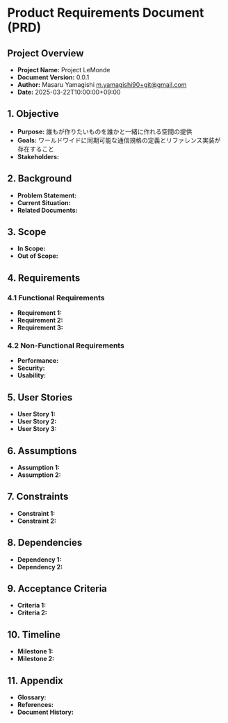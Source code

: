 # Product Requirements Document (PRD)

## Project Overview
- **Project Name:** Project LeMonde
- **Document Version:** 0.0.1
- **Author:** Masaru Yamagishi <m.yamagishi90+git@gmail.com>
- **Date:** 2025-03-22T10:00:00+09:00

## 1. Objective
- **Purpose:** 誰もが作りたいものを誰かと一緒に作れる空間の提供
- **Goals:** ワールドワイドに同期可能な通信規格の定義とリファレンス実装が存在すること
- **Stakeholders:**

## 2. Background
- **Problem Statement:**
- **Current Situation:**
- **Related Documents:**

## 3. Scope
- **In Scope:**
- **Out of Scope:**

## 4. Requirements
### 4.1 Functional Requirements
- **Requirement 1:**
- **Requirement 2:**
- **Requirement 3:**

### 4.2 Non-Functional Requirements
- **Performance:**
- **Security:**
- **Usability:**

## 5. User Stories
- **User Story 1:**
- **User Story 2:**
- **User Story 3:**

## 6. Assumptions
- **Assumption 1:**
- **Assumption 2:**

## 7. Constraints
- **Constraint 1:**
- **Constraint 2:**

## 8. Dependencies
- **Dependency 1:**
- **Dependency 2:**

## 9. Acceptance Criteria
- **Criteria 1:**
- **Criteria 2:**

## 10. Timeline
- **Milestone 1:**
- **Milestone 2:**

## 11. Appendix
- **Glossary:**
- **References:**
- **Document History:**
